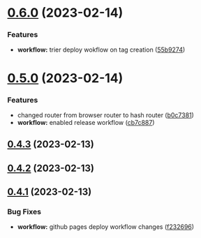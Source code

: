 # [0.6.0](https://github.com/SubxX/QuizRun/compare/v0.5.0...v0.6.0) (2023-02-14)


### Features

* **workflow:** trier deploy wokflow on tag creation ([55b9274](https://github.com/SubxX/QuizRun/commit/55b92748f03f9e43ccb1e126a9abddb1e00a18fb))



# [0.5.0](https://github.com/SubxX/QuizRun/compare/v0.4.3...v0.5.0) (2023-02-14)


### Features

* changed router from browser router to hash router ([b0c7381](https://github.com/SubxX/QuizRun/commit/b0c7381bc4238acb4f9e6c37692566df238d213e))
* **workflow:** enabled release workflow ([cb7c887](https://github.com/SubxX/QuizRun/commit/cb7c8874698b3c440aa1994884c52aa579acd8c9))



## [0.4.3](https://github.com/SubxX/QuizRun/compare/v0.4.2...v0.4.3) (2023-02-13)



## [0.4.2](https://github.com/SubxX/QuizRun/compare/v0.4.1...v0.4.2) (2023-02-13)



## [0.4.1](https://github.com/SubxX/QuizRun/compare/v0.4.0...v0.4.1) (2023-02-13)


### Bug Fixes

* **workflow:** github pages deploy workflow changes ([f232696](https://github.com/SubxX/QuizRun/commit/f232696db964c4e4db4a3fe41bbb44d6a526c181))




